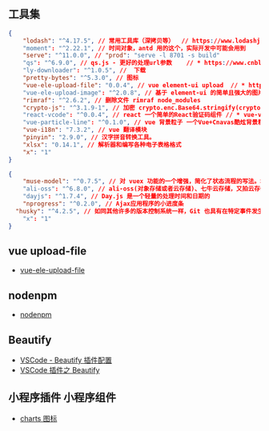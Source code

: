 ## 工具集

```json
{
	"lodash": "^4.17.5", // 常用工具库（深拷贝等）  // https://www.lodashjs.com // https://underscorejs.org/#values
	"moment": "^2.22.1", // 时间对象，antd 用的这个，实际开发中可能会用到
	"serve": "^11.0.0", // "prod": "serve -l 8701 -s build"
	"qs": "^6.9.0", // qs.js - 更好的处理url参数    // * https://www.cnblogs.com/small-coder/p/9115972.html
	"ly-downloader": "^1.0.5", //  下载
	"pretty-bytes": "^5.3.0", // 图标
	"vue-ele-upload-file": "0.0.4", // vue element-ui upload  // * https://github.com/dream2023/vue-ele-upload-file
	"vue-ele-upload-image": "^2.0.8", // 基于 element-ui 的简单且强大的图片上传组件
	"rimraf": "^2.6.2", // 删除文件 rimraf node_modules
	"crypto-js": "^3.1.9-1", // 加密 crypto.enc.Base64.stringify(crypto.enc.Utf8.parse("测试")) // * https://www.cnblogs.com/Zhangyuxiang/p/5956866.html
	"react-vcode": "^0.0.4", // react 一个简单的React验证码组件 // * vue-vcode https://github.com/SunshineMibai/vue_test_code
	"vue-particle-line": "^0.1.0", // vue 背景粒子 一个Vue+Cnavas酷炫背景粒子线条
	"vue-i18n": "7.3.2", // vue 翻译模块
	"pinyin": "2.9.0", // 汉字拼音转换工具。
	"xlsx": "0.14.1", // 解析器和编写各种电子表格格式
	"x": "1"
}
```

```json
{
	"muse-model": "^0.7.5", // 对 vuex 功能的一个增强，简化了状态流程的写法。增加按需引入 model 的控制 // * https://gitee.com/myronliu347/muse-model
	"ali-oss": "^6.8.0", // ali-oss(对象存储或者云存储)、七牛云存储，又拍云存储 // * https://www.jianshu.com/p/b98274557bce
	"dayjs": "^1.7.4", // Day.js 是一个轻量的处理时间和日期的
	"nprogress": "^0.2.0", // Ajax应用程序的小进度条
  "husky": "^4.2.5", // 如同其他许多的版本控制系统一样，Git 也具有在特定事件发生之前或之后执行特定脚本代码功能 // * https://www.cnblogs.com/jiaoshou/p/12222665.html
	"x": "1"
}
```

## vue upload-file

-   [vue-ele-upload-file](https://github.com/dream2023/vue-ele-upload-file.git)

## nodenpm

-   [nodenpm](https://www.nodenpm.com/search.html)

## Beautify

-   [VSCode - Beautify 插件配置](https://www.jianshu.com/p/29b1096a0df9)
-   [VSCode 插件之 Beautify](https://blog.csdn.net/zwli96/article/details/86543130)

## 小程序插件 小程序组件

-   [charts 图标](https://gitee.com/uCharts/uCharts)
